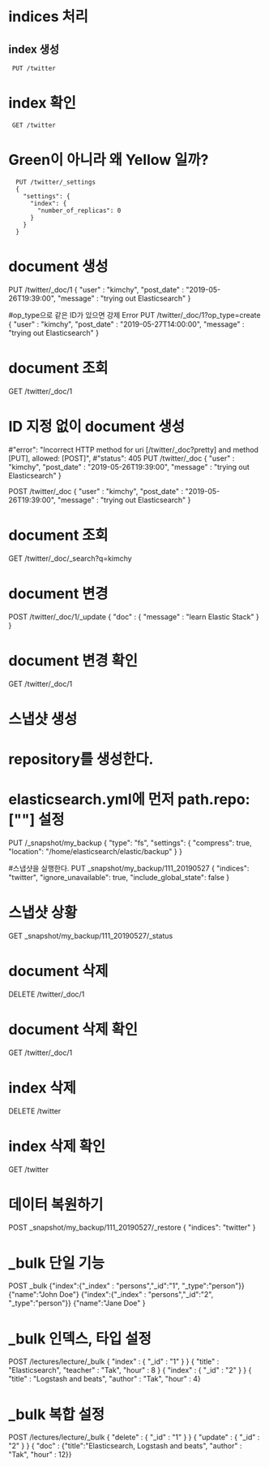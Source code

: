 # indices 처리

## index 생성

     PUT /twitter

# index 확인

     GET /twitter

# Green이 아니라 왜 Yellow 일까? 
      PUT /twitter/_settings
      {
        "settings": {
          "index": {
            "number_of_replicas": 0
          }
        }
      }

# document 생성
PUT /twitter/_doc/1
{
    "user" : "kimchy",
    "post_date" : "2019-05-26T19:39:00",
    "message" : "trying out Elasticsearch"
}

#op_type으로 같은 ID가 있으면 강제 Error
PUT /twitter/_doc/1?op_type=create
{
    "user" : "kimchy",
    "post_date" : "2019-05-27T14:00:00",
    "message" : "trying out Elasticsearch"
}

# document 조회
GET /twitter/_doc/1


# ID 지정 없이 document 생성
#"error": "Incorrect HTTP method for uri [/twitter/_doc?pretty] and method [PUT], allowed: [POST]",
#"status": 405
PUT /twitter/_doc
{
    "user" : "kimchy",
    "post_date" : "2019-05-26T19:39:00",
    "message" : "trying out Elasticsearch"
}

POST /twitter/_doc
{
    "user" : "kimchy",
    "post_date" : "2019-05-26T19:39:00",
    "message" : "trying out Elasticsearch"
}

# document 조회
GET /twitter/_doc/_search?q=kimchy

# document 변경
POST /twitter/_doc/1/_update
{
  "doc" : {
    "message" : "learn Elastic Stack"
  }
}
# document 변경 확인
GET /twitter/_doc/1

# 스냅샷 생성
# repository를 생성한다.
# elasticsearch.yml에 먼저 path.repo: [""] 설정
PUT /_snapshot/my_backup
{
  "type": "fs",
  "settings": {
      "compress": true,
      "location": "/home/elasticsearch/elastic/backup"
  }
}

#스냅샷을 실행한다.
PUT _snapshot/my_backup/111_20190527
{
   "indices": "twitter",
   "ignore_unavailable": true,
   "include_global_state": false
}

# 스냅샷 상황
GET _snapshot/my_backup/111_20190527/_status

# document 삭제
DELETE /twitter/_doc/1

# document 삭제 확인
GET /twitter/_doc/1

# index 삭제
DELETE /twitter

# index 삭제 확인
GET /twitter

# 데이터 복원하기
POST _snapshot/my_backup/111_20190527/_restore
{
  "indices": "twitter"
}

# _bulk 단일 기능
POST _bulk
{"index":{"_index" : "persons","_id":"1", "_type":"person"}}
{"name":"John Doe"}
{"index":{"_index" : "persons","_id":"2", "_type":"person"}}
{"name":"Jane Doe" }

# _bulk 인덱스, 타입 설정
POST /lectures/lecture/_bulk
{ "index" : { "_id" : "1" } }
{ "title" : "Elasticsearch", "teacher" : "Tak", "hour" : 8 } 
{ "index" : {  "_id" : "2" } } 
{ "title" : "Logstash and beats", "author" : "Tak", "hour" : 4}

# _bulk 복합 설정
POST /lectures/lecture/_bulk
{ "delete" : { "_id" : "1" } }
{ "update" : {  "_id" : "2" } } 
{ "doc" : {"title":"Elasticsearch, Logstash and beats", "author" : "Tak", "hour" : 12}}
